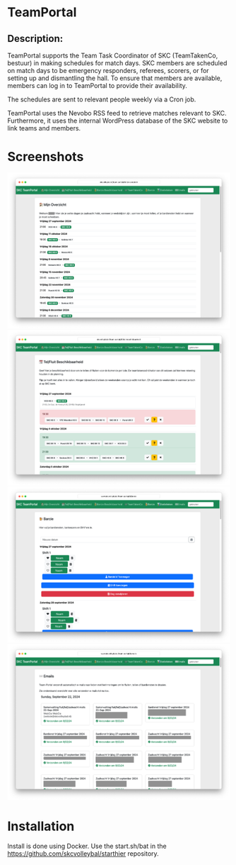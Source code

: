 # TeamPortal

## Description:

TeamPortal supports the Team Task Coordinator of SKC (TeamTakenCo, bestuur) in making schedules for match days. SKC members are scheduled on match days to be emergency responders, referees, scorers, or for setting up and dismantling the hall. To ensure that members are available, members can log in to TeamPortal to provide their availability.

The schedules are sent to relevant people weekly via a Cron job.

TeamPortal uses the Nevobo RSS feed to retrieve matches relevant to SKC. Furthermore, it uses the internal WordPress database of the SKC website to link teams and members.

# Screenshots
![Mijn Overzicht](/.github/screenshots/mijn-overzicht.png "Mijn Overzicht")
![Tel/Fluit Beschikbaarheid](/.github/screenshots/tel-fluit-beschikbaarheid.png "Tel/Fluit Beschikbaarheid Opgeven")
![Barcie Planner](/.github/screenshots/barcie.png "Barcie Planner")
![Verzonden E-mails](/.github/screenshots/emails.png "Verzonden E-mails")

# Installation
Install is done using Docker. Use the start.sh/bat in the https://github.com/skcvolleybal/starthier repository. 
